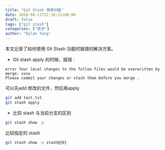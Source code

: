 ```yaml
---
title: "Git Stash 常用功能"
date: 2018-04-11T22:10:21+08:00
draft: false
tags: ["git stash"]
categories: ["技术"]
author: "Dylan Yang"
---
```


本文记录了如何使用 Git Stash 功能时报错的解决方案。
<!--more-->

- Git stash apply 的时候，报错 :

```text
error Your local changes to the follow files would be overwritten by merge: xxxx
Please commit your changes or stash them before you merge .
```

可以先add 修改的文件，然后再apply

``` bash
git add test.txt
git stash apply
```

- 比较 stash 与当前分支的区别

``` bash
git stash show -p
```

比较指定的 stash

``` bash
git stash show -p stash@{0}
```